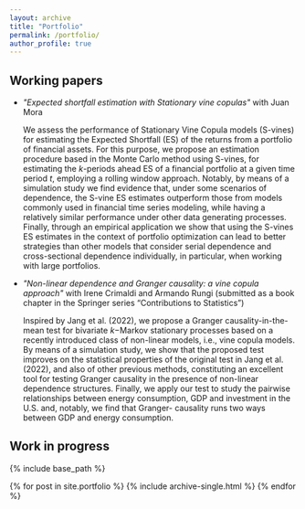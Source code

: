 ```yaml
---
layout: archive
title: "Portfolio"
permalink: /portfolio/
author_profile: true
---
```



## Working papers

- _"Expected shortfall estimation with Stationary vine copulas"_ with Juan Mora

  We assess the performance of Stationary Vine Copula models (S-vines) for estimating the Expected Shortfall (ES) of the returns from a portfolio of financial assets. For this purpose, we propose an estimation procedure based    in the Monte Carlo method using S-vines, for estimating the $k$-periods ahead ES of a financial portfolio at a given time period $t$, employing a rolling window approach. Notably, by means of a simulation study we find         evidence that, under some scenarios of dependence, the S-vine ES estimates outperform those from models commonly used in financial time series modeling, while having a relatively similar performance under other data            generating processes. Finally, through an empirical application we show that using the S-vines ES estimates in the context of portfolio optimization can lead to better strategies than other models that consider serial          dependence and cross-sectional dependence individually, in particular, when working with large portfolios.

- _"Non-linear dependence and Granger causality: a vine copula approach"_ with Irene Crimaldi and Armando Rungi (submitted as a book chapter in the Springer series “Contributions to Statistics”)

  Inspired by Jang et al. (2022), we propose a Granger causality-in-the-mean test for bivariate $k$−Markov stationary processes based on a recently introduced class of non-linear models, i.e., vine copula models. By means of a   simulation study, we show that the proposed test improves on the statistical properties of the original test in Jang et al. (2022), and also of other previous methods, constituting an excellent tool for testing Granger         causality in the presence of non-linear dependence structures. Finally, we apply our test to study the pairwise relationships between energy consumption, GDP and investment in the U.S. and, notably, we find that Granger-       causality runs two ways between GDP and energy consumption.

## Work in progress



{% include base_path %}


{% for post in site.portfolio %}
  {% include archive-single.html %}
{% endfor %}

